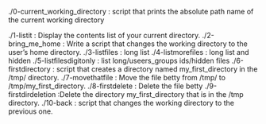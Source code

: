 
./0-current_working_directory : script that prints the absolute path name of the current working directory

./1-listit : Display the contents list of your current directory.
./2-bring_me_home : Write a script that changes the working directory to the user’s home directory.
./3-listfiles : long list
./4-listmorefiles : long list and hidden
./5-listfilesdigitonly : list long/useers_groups ids/hidden files
./6-firstdirectory : script that creates a directory named my_first_directory in the /tmp/ directory.
./7-movethatfile : Move the file betty from /tmp/ to /tmp/my_first_directory.
./8-firstdelete : Delete the file betty
./9-firstdirdeletion :Delete the directory my_first_directory that is in the /tmp directory.
./10-back : script that changes the working directory to the previous one.



